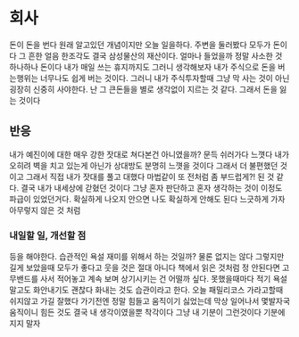 # 회사

돈이 돈을 번다 원래 알고있던 개념이지만 오늘 일을하다. 주변을 둘러봤다 모두가 돈이다 그 흔한 얼음 한조각도 결국 삼성물산의 재산이다. 얼마나 들었을까
정말 사소한 것 하나하나 돈이다 내가 매일 쓰는 휴지까지도 그러니 생각해보자 내가 주식으로 돈을 버는행위는 너무나도 쉽게 버는 것이다. 그러니 내가 주식투자할때 그냥 막 사는 것이 아닌 굉장히 신중히 사야한다. 난 그 큰돈들을 별로 생각없이 지르는 것 같다. 그래서 돈을 잃는 것이다

## 반응

내가 예진이에 대한 매우 강한 잣대로 쳐다본건 아니였을까? 문득 쉬러가다 느꼇다 내가 오히려 벽을 치고 있는게 아닌가 상대방도 분명히 느꼇을 것이다 그래서 더 불편했던 것이고 그래서 직접 내가 잣대를 풀고 대했다 마법같이 또 전처럼 좀 부드럽게?! 된 것 같다. 결국 내가 내세상에 갇혔던 것이다 그냥 혼자 판단하고 혼자 생각하는 것이 이정도 파급이 있었던거다. 확실하게 나오지 안으면 나도 확실하게 안해도 된다 느긋하게 가자 아무렇지 않은 것 처럼

### 내일할 일, 개선할 점

등을 해야한다. 습관적인 욕설 재미를 위해서 하는 것일까? 물론 없지는 않다 그렇지만 길게 보았을때 모두가 좋다고 웃을 것은 절대 아니다 책에서 읽은 것처럼 정 안된다면 고무밴드를 사서 적어놓고 계속 보며 상기시키는 건 어떨까 싶다. 못했을때마다 적기 욕설 말고도 화안내기도 괜찮다 화내는 것도 습관이라고 한다. 오늘 패밀리코스 가라고할때 쉬지않고 가길 잘했다 가기전엔 정말 힘들고 움직이기 싫었는데 막상 일어나서 몇발자국 움직이니 힘든 것도 결국 내 생각이였을뿐 착각이다 그냥 내 기분이 그런것이다 기분에 지지 말자